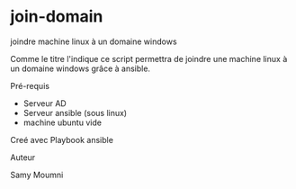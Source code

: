 # join-domain
joindre machine linux à un domaine windows

Comme le titre l'indique ce script permettra de joindre une machine linux à un domaine windows grâce à ansible.

Pré-requis

- Serveur AD
- Serveur ansible (sous linux)
- machine ubuntu vide

Creé avec Playbook ansible

Auteur

Samy Moumni
